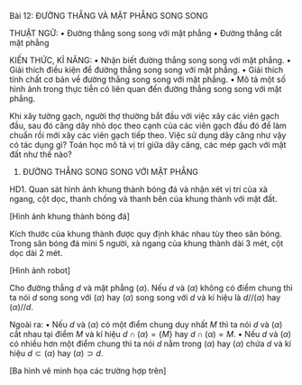 Bài 12: ĐƯỜNG THẲNG VÀ MẶT PHẲNG SONG SONG

THUẬT NGỮ:
• Đường thẳng song song với mặt phẳng
• Đường thẳng cắt mặt phẳng

KIẾN THỨC, KĨ NĂNG:
• Nhận biết đường thẳng song song với mặt phẳng.
• Giải thích điều kiện để đường thẳng song song với mặt phẳng.
• Giải thích tính chất cơ bản về đường thẳng song song với mặt phẳng.
• Mô tả một số hình ảnh trong thực tiễn có liên quan đến đường thẳng song song với mặt phẳng.

Khi xây tường gạch, người thợ thường bắt đầu với việc xây các viên gạch đầu, sau đó căng dây nhỏ dọc theo cạnh của các viên gạch đầu đó để làm chuẩn rồi mới xây các viên gạch tiếp theo. Việc sử dụng dây căng như vậy có tác dụng gì? Toán học mô tả vị trí giữa dây căng, các mép gạch với mặt đất như thế nào?

1. ĐƯỜNG THẲNG SONG SONG VỚI MẶT PHẲNG

HD1. Quan sát hình ảnh khung thành bóng đá và nhận xét vị trí của xà ngang, cột dọc, thanh chống và thanh bên của khung thành với mặt đất.

[Hình ảnh khung thành bóng đá]

Kích thước của khung thành được quy định khác nhau tùy theo sân bóng. Trong sân bóng đá mini 5 người, xà ngang của khung thành dài 3 mét, cột dọc dài 2 mét.

[Hình ảnh robot]

Cho đường thẳng $d$ và mặt phẳng $(\alpha)$. Nếu $d$ và $(\alpha)$ không có điểm chung thì ta nói $d$ song song với $(\alpha)$ hay $(\alpha)$ song song với $d$ và kí hiệu là $d // (\alpha)$ hay $(\alpha) // d$.

Ngoài ra:
• Nếu $d$ và $(\alpha)$ có một điểm chung duy nhất $M$ thì ta nói $d$ và $(\alpha)$ cắt nhau tại điểm $M$ và kí hiệu $d \cap (\alpha) = \{M\}$ hay $d \cap (\alpha) = M$.
• Nếu $d$ và $(\alpha)$ có nhiều hơn một điểm chung thì ta nói $d$ nằm trong $(\alpha)$ hay $(\alpha)$ chứa $d$ và kí hiệu $d \subset (\alpha)$ hay $(\alpha) \supset d$.

[Ba hình vẽ minh họa các trường hợp trên]